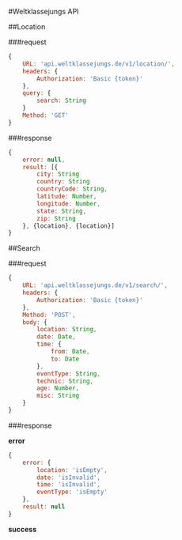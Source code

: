 #Weltklassejungs API

##Location

###request

```javascript
{
    URL: 'api.weltklassejungs.de/v1/location/',
    headers: {
        Authorization: 'Basic {token}'
    },
    query: {
        search: String
    }
    Method: 'GET'
}
```

###response

```javascript
{
    error: null,
    result: [{
        city: String
        country: String
        countryCode: String,
        latitude: Number,
        longitude: Number,
        state: String,
        zip: String
    }, {location}, {location}]
}
```

##Search

###request

```javascript
{
    URL: 'api.weltklassejungs.de/v1/search/',
    headers: {
        Authorization: 'Basic {token}'
    },
    Method: 'POST',
    body: {
        location: String,
        date: Date,
        time: {
            from: Date,
            to: Date
        },
        eventType: String,
        technic: String,
        age: Number,
        misc: String
    }
}
```

###response

**error**

```javascript
{
    error: {
        location: 'isEmpty',
        date: 'isInvalid',
        time: 'isInvalid',
        eventType: 'isEmpty'
    },
    result: null
}
```

**success**
